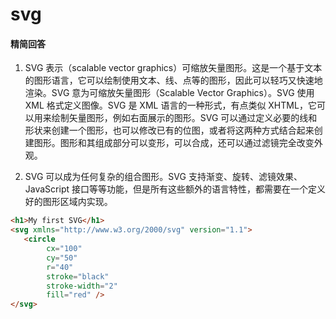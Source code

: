 # svg

#### 精简回答

1. SVG 表示（scalable vector graphics）可缩放矢量图形。这是一个基于文本的图形语言，它可以绘制使用文本、线、点等的图形，因此可以轻巧又快速地渲染。SVG 意为可缩放矢量图形（Scalable Vector Graphics）。SVG 使用 XML 格式定义图像。SVG 是 XML 语言的一种形式，有点类似 XHTML，它可以用来绘制矢量图形，例如右面展示的图形。SVG 可以通过定义必要的线和形状来创建一个图形，也可以修改已有的位图，或者将这两种方式结合起来创建图形。图形和其组成部分可以变形，可以合成，还可以通过滤镜完全改变外观。

2. SVG 可以成为任何复杂的组合图形。SVG 支持渐变、旋转、滤镜效果、JavaScript 接口等等功能，但是所有这些额外的语言特性，都需要在一个定义好的图形区域内实现。

```html
<h1>My first SVG</h1>
<svg xmlns="http://www.w3.org/2000/svg" version="1.1">
   <circle
        cx="100"
        cy="50"
        r="40"
        stroke="black"
        stroke-width="2"
        fill="red" />
</svg>
```

